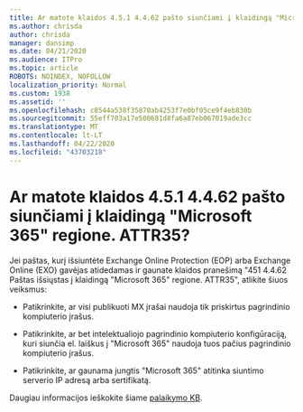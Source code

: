 ```yaml
---
title: Ar matote klaidos 4.5.1 4.4.62 pašto siunčiami į klaidingą "Microsoft 365" regione. ATTR35?
ms.author: chrisda
author: chrisda
manager: dansimp
ms.date: 04/21/2020
ms.audience: ITPro
ms.topic: article
ROBOTS: NOINDEX, NOFOLLOW
localization_priority: Normal
ms.custom: 1938
ms.assetid: ''
ms.openlocfilehash: c8544a538f35870ab4253f7e0bf05ce9f4eb830b
ms.sourcegitcommit: 55eff703a17e500681d8fa6a87eb067019ade3cc
ms.translationtype: MT
ms.contentlocale: lt-LT
ms.lasthandoff: 04/22/2020
ms.locfileid: "43703218"
---
```

# <a name="are-you-seeing-error-451-4462-mail-sent-to-the-wrong-microsoft-365-region-attr35"></a>Ar matote klaidos 4.5.1 4.4.62 pašto siunčiami į klaidingą "Microsoft 365" regione. ATTR35?

Jei paštas, kurį išsiuntėte Exchange Online Protection (EOP) arba Exchange Online (EXO) gavėjas atidedamas ir gaunate klaidos pranešimą "451 4.4.62 Paštas išsiųstas į klaidingą "Microsoft 365" regione. ATTR35", atlikite šiuos veiksmus:

- Patikrinkite, ar visi publikuoti MX įrašai naudoja tik priskirtus pagrindinio kompiuterio įrašus.

- Patikrinkite, ar bet intelektualiojo pagrindinio kompiuterio konfigūraciją, kuri siunčia el. laiškus į "Microsoft 365" naudoja tuos pačius pagrindinio kompiuterio įrašus.

- Patikrinkite, ar gaunama jungtis "Microsoft 365" atitinka siuntimo serverio IP adresą arba sertifikatą.

Daugiau informacijos ieškokite šiame [palaikymo KB](https://support.microsoft.com/help/4057301/attr35-response-code-when-mail-is-sent-to-eop-exo).
